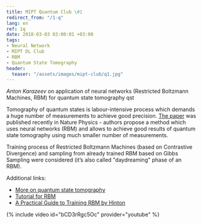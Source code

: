 ```yaml
---
title: MIPT Quantum Club \#1
redirect_from: "/1-q"
lang: en
ref: 1q
date: 2018-03-03 03:00:01 +03:00
tags:
- Neural Network
- MIPT DL Club
- RBM
- Quantum State Tomography
header:
  teaser: "/assets/images/mipt-club/q1.jpg"
---
```


_Anton Karazeev_ on application of neural networks (Restricted Boltzmann Machines, RBM) for quantum state tomography qst

Tomography of quantum states is labour-intensive process which demands a huge number of measurements to achieve good precision. [The paper](https://www.nature.com/articles/s41567-018-0048-5) was published recently in Nature Physics - authors propose a method which uses neural networks (RBM) and allows to achieve good results of quantum state tomography using much smaller number of measurements.

Training process of Restricted Boltzmann Machines (based on Contrastive Divergence) and sampling from already trained RBM based on Gibbs Sampling were considered (it’s also called "daydreaming" phase of an RBM).

Additional links:
- [More on quantum state tomography](http://research.physics.illinois.edu/QI/Photonics/Tomography/)
- [Tutorial for RBM](http://deeplearning.net/tutorial/rbm.html)
- [A Practical Guide to Training RBM by Hinton](https://www.cs.toronto.edu/~hinton/absps/guideTR.pdf)

{% include video id="bCD3rRgc5Oc" provider="youtube" %}
